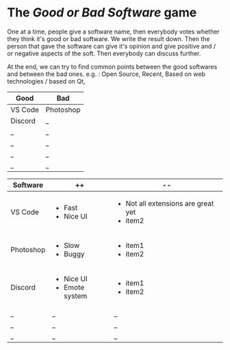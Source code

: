# The *Good or Bad Software* game

One at a time, people give a software name, then everybody votes whether they think it's good or bad software. We write the result down. Then the person that gave the software can give it's opinion and give positive and / or negative aspects of the soft. Then everybody can discuss further.

At the end, we can try to find common points between the good softwares and between the bad ones. e.g. : Open Source, Recent, Based on web technologies / based on Qt, 


Good | Bad 
--- | --- 
VS Code | Photoshop
Discord | _
_ | _
_ | _
_ | _
_ | _

Software | ++ | -- 
--- | --- | ---
VS Code | <ul><li>Fast</li><li>Nice UI</li></ul> | <ul><li>Not all extensions are great yet</li><li>item2</li></ul>
Photoshop | <ul><li>Slow</li><li>Buggy</li></ul> | <ul><li>item1</li><li>item2</li></ul>
Discord | <ul><li>Nice UI</li><li>Emote system</li></ul> | <ul><li>item1</li><li>item2</li></ul>
_ | _ | _
_ | _ | _
_ | _ | _